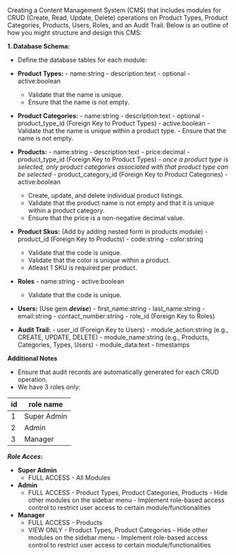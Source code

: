 
Creating a Content Management System (CMS) that includes modules for CRUD (Create, Read, Update, Delete) operations on Product Types, Product Categories, Products, Users, Roles, and an Audit Trail. Below is an outline of how you might structure and design this CMS:

**1. Database Schema:**

 -   Define the database tables for each module:

 -   **Product Types:**
    -   name:string
    -   description:text - optional
    -   active:boolean
	    -    Validate that the name is unique.
		-   Ensure that the name is not empty.
 -   **Product Categories:**
    -   name:string
    -   description:text - optional
    -   product_type_id (Foreign Key to Product Types)
    -   active:boolean
	     -   Validate that the name is unique within a product type.
		 -   Ensure that the name is not empty.
 -   **Products:**
    -   name:string
    -   description:text
    -   price:decimal
    -   product_type_id (Foreign Key to Product Types)
		    - *once a product type is selected, only product categories associated with that product type can be selected*
    -   product_category_id (Foreign Key to Product Categories)
    -  active:boolean
	    -   Create, update, and delete individual product listings.
		-   Validate that the product name is not empty and that it is unique within a product category.
		-   Ensure that the price is a non-negative decimal value.
 -   **Product Skus:** (Add by adding nested form in products module)
	-  product_id (Foreign Key to Products)
	-  code:string
	-  color:string
		-  Validate that the code is unique.
		- Validate that the color is unique within a product.
		- Atleast 1 SKU is required per product.
 -   **Roles**
    -   name:string
    -   active:boolean
	    -  Validate that the code is unique.
 -   **Users:** (Use gem ***devise***)
    -   first_name:string
    -   last_name:string
    -   email:string
    -   contact_number:string
    -   role_id (Foreign Key to Roles)

 -   **Audit Trail:**
    -   user_id (Foreign Key to Users)
    -   module_action:string (e.g., CREATE, UPDATE, DELETE)
    -   module_name:string (e.g., Products, Categories, Types, Users)
    -   module_data:text
    -   timestamps


**Additional Notes**

 - Ensure that audit records are automatically generated for each CRUD operation.
 - We have 3 roles only:

|id| role name  |
|--|--|
| 1 | Super Admin |
| 2 | Admin |
| 3 | Manager |

***Role Acces:***

 - **Super Admin**
	 - FULL ACCESS - All Modules
 - **Admin**
	 - FULL ACCESS - Product Types, Product Categories, Products
				 - Hide other modules on the sidebar menu
				 - Implement role-based access control to restrict user access to certain module/functionalities
-	**Manager**
	-	FULL ACCESS - Products
	-	VIEW ONLY - Product Types, Product Categories
				- Hide other modules on the sidebar menu
				- Implement role-based access control to restrict user access to certain module/functionalities
